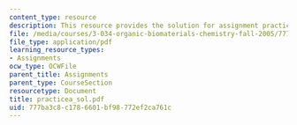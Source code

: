 ```yaml
---
content_type: resource
description: This resource provides the solution for assignment practice set A.
file: /media/courses/3-034-organic-biomaterials-chemistry-fall-2005/777ba3c8c1786601bf98772ef2ca761c_practicea_sol.pdf
file_type: application/pdf
learning_resource_types:
- Assignments
ocw_type: OCWFile
parent_title: Assignments
parent_type: CourseSection
resourcetype: Document
title: practicea_sol.pdf
uid: 777ba3c8-c178-6601-bf98-772ef2ca761c
---
```


